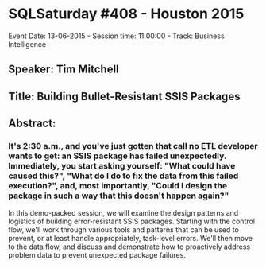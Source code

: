 # SQLSaturday #408 - Houston 2015
Event Date: 13-06-2015 - Session time: 11:00:00 - Track: Business Intelligence
## Speaker: Tim Mitchell
## Title: Building Bullet-Resistant SSIS Packages
## Abstract:
### It's 2:30 a.m., and you've just gotten that call no ETL developer wants to get: an SSIS package has failed unexpectedly. Immediately, you start asking yourself: "What could have caused this?", "What do I do to fix the data from this failed execution?", and, most importantly, "Could I design the package in such a way that this doesn't happen again?"

In this demo-packed session, we will examine the design patterns and logistics of building error-resistant SSIS packages. Starting with the control flow, we'll work through various tools and patterns that can be used to prevent, or at least handle appropriately, task-level errors. We'll then move to the data flow, and discuss and demonstrate how to proactively address problem data to prevent unexpected package failures.


